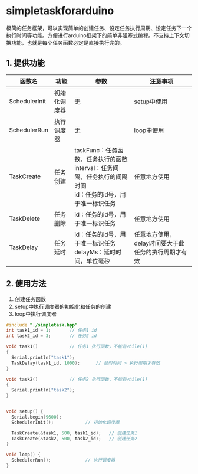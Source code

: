 # simpletaskforarduino

极简的任务框架，可以实现简单的创建任务、设定任务执行周期、设定任务下一个执行时间等功能。方便进行arduino框架下的简单非阻塞式编程。不支持上下文切换功能，也就是每个任务函数必定是直接执行完的。

## 1. 提供功能

| 函数名        | 功能         | 参数                                                                                                                 | 注意事项                                            |
| ------------- | ------------ | -------------------------------------------------------------------------------------------------------------------- | --------------------------------------------------- |
| SchedulerInit | 初始化调度器 | 无                                                                                                                   | setup中使用                                         |
| SchedulerRun  | 执行调度器   | 无                                                                                                                   | loop中使用                                          |
| TaskCreate    | 任务创建     | taskFunc：任务函数，任务执行的函数<br />interval：任务间隔，任务执行的间隔时间<br />id：任务的id号，用于唯一标识任务 | 任意地方使用                                        |
| TaskDelete    | 任务删除     | id：任务的id号，用于唯一标识任务                                                                                     | 任意地方使用                                        |
| TaskDelay     | 任务延时     | id：任务的id号，用于唯一标识任务<br />delayMs：延时时间，单位毫秒                                                    | 任意地方使用，delay时间要大于此任务的执行周期才有效 |

## 2. 使用方法

1. 创建任务函数
2. setup中执行调度器的初始化和任务的创建
3. loop中执行调度器

```c
#include "./simpletask.hpp"
int task1_id = 1;       // 任务1 id
int task2_id = 3;       // 任务2 id

void task1()            // 任务1 执行函数，不能有while(1)
{
  Serial.println("task1");
  TaskDelay(task1_id, 1000);      // 延时时间 > 执行周期才有效
}

void task2()            // 任务2 执行函数，不能有while(1)
{
  Serial.println("task2");
}


void setup() {
  Serial.begin(9600);
  SchedulerInit();            // 初始化调度器

  TaskCreate(&task1, 500, task1_id);   // 创建任务1
  TaskCreate(&task2, 500, task2_id);   // 创建任务2
}

void loop() {
  SchedulerRun();             // 执行调度器
}

```
